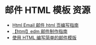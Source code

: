 # 邮件 HTML 模板 资源

- [Html Email 邮件 html 页编写指南](https://www.cnblogs.com/lhweb15/p/6404626.html)
- [【html】edm 邮件制作指南](http://www.cnblogs.com/yjzhu/archive/2012/11/05/2755155.html)
- [使用 HTML 编写简单的邮件模版](https://www.jb51.net/web/355537.html)
